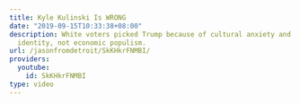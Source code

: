 ```yaml
---
title: Kyle Kulinski Is WRONG
date: "2019-09-15T10:33:38+08:00"
description: White voters picked Trump because of cultural anxiety and their white
  identity, not economic populism.
url: /jasonfromdetroit/SkKHkrFNMBI/
providers:
  youtube:
    id: SkKHkrFNMBI
type: video
---
```

